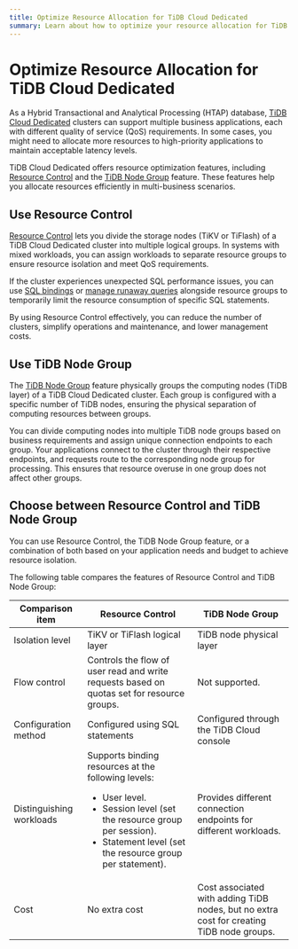```yaml
---
title: Optimize Resource Allocation for TiDB Cloud Dedicated
summary: Learn about how to optimize your resource allocation for TiDB Cloud Dedicated clusters.
---
```


# Optimize Resource Allocation for TiDB Cloud Dedicated

As a Hybrid Transactional and Analytical Processing (HTAP) database, [TiDB Cloud Dedicated](/tidb-cloud/select-cluster-tier.md#tidb-cloud-dedicated) clusters can support multiple business applications, each with different quality of service (QoS) requirements. In some cases, you might need to allocate more resources to high-priority applications to maintain acceptable latency levels.

TiDB Cloud Dedicated offers resource optimization features, including [Resource Control](/tidb-resource-control-ru-groups.md) and the [TiDB Node Group](/tidb-cloud/tidb-node-group-overview.md) feature. These features help you allocate resources efficiently in multi-business scenarios.

## Use Resource Control

[Resource Control](/tidb-resource-control-ru-groups.md) lets you divide the storage nodes (TiKV or TiFlash) of a TiDB Cloud Dedicated cluster into multiple logical groups. In systems with mixed workloads, you can assign workloads to separate resource groups to ensure resource isolation and meet QoS requirements.

If the cluster experiences unexpected SQL performance issues, you can use [SQL bindings](/sql-statements/sql-statement-create-binding.md) or [manage runaway queries](/tidb-resource-control-ru-groups.md#manage-queries-that-consume-more-resources-than-expected-runaway-queries) alongside resource groups to temporarily limit the resource consumption of specific SQL statements.

By using Resource Control effectively, you can reduce the number of clusters, simplify operations and maintenance, and lower management costs.

## Use TiDB Node Group

The [TiDB Node Group](/tidb-cloud/tidb-node-group-overview.md) feature physically groups the computing nodes (TiDB layer) of a TiDB Cloud Dedicated cluster. Each group is configured with a specific number of TiDB nodes, ensuring the physical separation of computing resources between groups.

You can divide computing nodes into multiple TiDB node groups based on business requirements and assign unique connection endpoints to each group. Your applications connect to the cluster through their respective endpoints, and requests route to the corresponding node group for processing. This ensures that resource overuse in one group does not affect other groups.

## Choose between Resource Control and TiDB Node Group

You can use Resource Control, the TiDB Node Group feature, or a combination of both based on your application needs and budget to achieve resource isolation.

The following table compares the features of Resource Control and TiDB Node Group:

| Comparison item           | Resource Control         | TiDB Node Group         |
|--------------------------|---------------------------|------------------------|
| Isolation level   | TiKV or TiFlash logical layer    | TiDB node physical layer   |
| Flow control        | Controls the flow of user read and write requests based on quotas set for resource groups. | Not supported. |
| Configuration method  | Configured using SQL statements  | Configured through the TiDB Cloud console |
| Distinguishing workloads | Supports binding resources at the following levels: <ul><li>User level.</li><li>Session level (set the resource group per session). </li><li>Statement level (set the resource group per statement).</li></ul>| Provides different connection endpoints for different workloads.   |
| Cost       | No extra cost     | Cost associated with adding TiDB nodes, but no extra cost for creating TiDB node groups.       |
